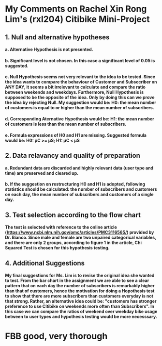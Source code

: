 
# My Comments on  Rachel Xin Rong Lim's (rxl204) Citibike Mini-Project

## 1. Null and alternative hypotheses 

#### a. Alternative Hypothesis is not presented.
#### b. Significant level is not chosen. In this case a significant level of 0.05 is suggested. 
#### c. Null Hypothesis seems not very relevant to the idea to be tested. Since the idea wants to compare the behaviour of Customer and Subsccriber on ANY DAY, it seems a bit irrelevant to calculate and compare the ratio between weekends and weekdays. Furthermore, Null Hypothesis is supposed to be the opposite of the idea. Only by doing this can we prove the idea by rejecting Null. My suggestion would be: H0: the mean number of customers is equal to or higher than the mean number of subscribers. 
#### d. Corresponding Aternative Hypothesis would be: H1: the mean number of customers is less than the mean number of subscribers.
#### e. Formula expressions of H0 and H1 are missing. Suggested formula would be: H0: μC >= μS; H1: μC < μS

## 2. Data relavancy and quality of preparation

#### a. Redundant data are discarded and highly relevant data (user type and time) are preserved and cleared up.
#### b. If the suggestion on restructuring H0 and H1 is adopted, following statistics should be calculated: the number of subscribers and customers on each day, the mean number of subscribers and customers of a single day. 

## 3. Test selection according to the flow chart

#### The test is selected with reference to the online article (https://www.ncbi.nlm.nih.gov/pmc/articles/PMC3116565/) provided by Dr. Bianco. Since male and female are two unpaired categorical variables, and there are only 2 groups, according to figure 1 in the article, Chi Squared Test is chosen for this hypothesis testing. 

## 4. Additional Suggestions

#### My final suggestions for Ms. Lim is to revise the original idea she wanted to test. From the bar chart in the assignment we are able to see a clear pattern that on each day the number of subscribers is remarkably higher than that of customers, hence the motivation for doing a Hopothesis test to show that there are more subscribers than customers everyday is not that strong. Rather, an alternative idea could be: "customers has stronger preference to use Citibike on weekends more often than Subscribers". In this case we can compare the ratios of weekend over weekday bike usage between to user types and hypothesis testing would be more necesssary. 


# FBB good, very thorough
```python

```
